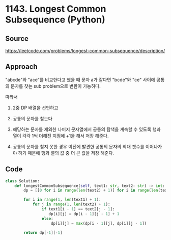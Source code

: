 # 1143. Longest Common Subsequence (Python)

## Source

https://leetcode.com/problems/longest-common-subsequence/description/

## Approach

"abcde"와 "ace"를 비교한다고 했을 때 문자 a가 같다면 "bcde"와 "ce" 사이에 공통의 문자를 찾는 sub problem으로 변환이 가능하다.

따라서

1. 2중 DP 배열을 선언하고

2. 공통의 문자를 찾는다

3. 해당하는 문자를 제외한 나머지 문자열에서 공통의 탐색을 계속할 수 있도록 행과 열이 각각 1씩 더해진 지점에 +1을 해서 저장 해준다.

4. 공통의 문자를 찾지 못한 경우 이전에 발견한 공통의 문자의 최대 갯수를 이어나가야 하기 때문에 행과 열의 값 중 더 큰 값을 저장 해준다.

## Code

```python
class Solution:
    def longestCommonSubsequence(self, text1: str, text2: str) -> int:
        dp = [[0 for i in range(len(text2) + 1)] for i in range(len(text1) + 1)]

        for i in range(1, len(text1) + 1):
            for j in range(1, len(text2) + 1):
                if text1[i - 1] == text2[j - 1]:
                   dp[i][j] = dp[i - 1][j - 1] + 1
                else:
                    dp[i][j] = max(dp[i - 1][j], dp[i][j - 1])

        return dp[-1][-1]
```
